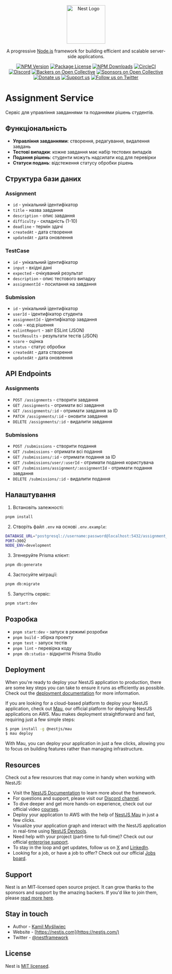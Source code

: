 <p align="center">
  <a href="http://nestjs.com/" target="blank"><img src="https://nestjs.com/img/logo-small.svg" width="120" alt="Nest Logo" /></a>
</p>

[circleci-image]: https://img.shields.io/circleci/build/github/nestjs/nest/master?token=abc123def456
[circleci-url]: https://circleci.com/gh/nestjs/nest

  <p align="center">A progressive <a href="http://nodejs.org" target="_blank">Node.js</a> framework for building efficient and scalable server-side applications.</p>
    <p align="center">
<a href="https://www.npmjs.com/~nestjscore" target="_blank"><img src="https://img.shields.io/npm/v/@nestjs/core.svg" alt="NPM Version" /></a>
<a href="https://www.npmjs.com/~nestjscore" target="_blank"><img src="https://img.shields.io/npm/l/@nestjs/core.svg" alt="Package License" /></a>
<a href="https://www.npmjs.com/~nestjscore" target="_blank"><img src="https://img.shields.io/npm/dm/@nestjs/common.svg" alt="NPM Downloads" /></a>
<a href="https://circleci.com/gh/nestjs/nest" target="_blank"><img src="https://img.shields.io/circleci/build/github/nestjs/nest/master" alt="CircleCI" /></a>
<a href="https://discord.gg/G7Qnnhy" target="_blank"><img src="https://img.shields.io/badge/discord-online-brightgreen.svg" alt="Discord"/></a>
<a href="https://opencollective.com/nest#backer" target="_blank"><img src="https://opencollective.com/nest/backers/badge.svg" alt="Backers on Open Collective" /></a>
<a href="https://opencollective.com/nest#sponsor" target="_blank"><img src="https://opencollective.com/nest/sponsors/badge.svg" alt="Sponsors on Open Collective" /></a>
  <a href="https://paypal.me/kamilmysliwiec" target="_blank"><img src="https://img.shields.io/badge/Donate-PayPal-ff3f59.svg" alt="Donate us"/></a>
    <a href="https://opencollective.com/nest#sponsor"  target="_blank"><img src="https://img.shields.io/badge/Support%20us-Open%20Collective-41B883.svg" alt="Support us"></a>
  <a href="https://twitter.com/nestframework" target="_blank"><img src="https://img.shields.io/twitter/follow/nestframework.svg?style=social&label=Follow" alt="Follow us on Twitter"></a>
</p>
  <!--[![Backers on Open Collective](https://opencollective.com/nest/backers/badge.svg)](https://opencollective.com/nest#backer)
  [![Sponsors on Open Collective](https://opencollective.com/nest/sponsors/badge.svg)](https://opencollective.com/nest#sponsor)-->

# Assignment Service

Сервіс для управління завданнями та поданнями рішень студентів.

## Функціональність

- **Управління завданнями**: створення, редагування, видалення завдань
- **Тестові випадки**: кожне завдання має набір тестових випадків
- **Подання рішень**: студенти можуть надсилати код для перевірки
- **Статуси подань**: відстеження статусу обробки рішень

## Структура бази даних

### Assignment
- `id` - унікальний ідентифікатор
- `title` - назва завдання
- `description` - опис завдання
- `difficulty` - складність (1-10)
- `deadline` - термін здачі
- `createdAt` - дата створення
- `updatedAt` - дата оновлення

### TestCase
- `id` - унікальний ідентифікатор
- `input` - вхідні дані
- `expected` - очікуваний результат
- `description` - опис тестового випадку
- `assignmentId` - посилання на завдання

### Submission
- `id` - унікальний ідентифікатор
- `userId` - ідентифікатор студента
- `assignmentId` - ідентифікатор завдання
- `code` - код рішення
- `eslintReport` - звіт ESLint (JSON)
- `testResults` - результати тестів (JSON)
- `score` - оцінка
- `status` - статус обробки
- `createdAt` - дата створення
- `updatedAt` - дата оновлення

## API Endpoints

### Assignments

- `POST /assignments` - створити завдання
- `GET /assignments` - отримати всі завдання
- `GET /assignments/:id` - отримати завдання за ID
- `PATCH /assignments/:id` - оновити завдання
- `DELETE /assignments/:id` - видалити завдання

### Submissions

- `POST /submissions` - створити подання
- `GET /submissions` - отримати всі подання
- `GET /submissions/:id` - отримати подання за ID
- `GET /submissions/user/:userId` - отримати подання користувача
- `GET /submissions/assignment/:assignmentId` - отримати подання завдання
- `DELETE /submissions/:id` - видалити подання

## Налаштування

1. Встановіть залежності:
```bash
pnpm install
```

2. Створіть файл `.env` на основі `.env.example`:
```bash
DATABASE_URL="postgresql://username:password@localhost:5432/assignment_service_db"
PORT=3002
NODE_ENV=development
```

3. Згенеруйте Prisma клієнт:
```bash
pnpm db:generate
```

4. Застосуйте міграції:
```bash
pnpm db:migrate
```

5. Запустіть сервіс:
```bash
pnpm start:dev
```

## Розробка

- `pnpm start:dev` - запуск в режимі розробки
- `pnpm build` - збірка проекту
- `pnpm test` - запуск тестів
- `pnpm lint` - перевірка коду
- `pnpm db:studio` - відкриття Prisma Studio

## Deployment

When you're ready to deploy your NestJS application to production, there are some key steps you can take to ensure it runs as efficiently as possible. Check out the [deployment documentation](https://docs.nestjs.com/deployment) for more information.

If you are looking for a cloud-based platform to deploy your NestJS application, check out [Mau](https://mau.nestjs.com), our official platform for deploying NestJS applications on AWS. Mau makes deployment straightforward and fast, requiring just a few simple steps:

```bash
$ pnpm install -g @nestjs/mau
$ mau deploy
```

With Mau, you can deploy your application in just a few clicks, allowing you to focus on building features rather than managing infrastructure.

## Resources

Check out a few resources that may come in handy when working with NestJS:

- Visit the [NestJS Documentation](https://docs.nestjs.com) to learn more about the framework.
- For questions and support, please visit our [Discord channel](https://discord.gg/G7Qnnhy).
- To dive deeper and get more hands-on experience, check out our official video [courses](https://courses.nestjs.com/).
- Deploy your application to AWS with the help of [NestJS Mau](https://mau.nestjs.com) in just a few clicks.
- Visualize your application graph and interact with the NestJS application in real-time using [NestJS Devtools](https://devtools.nestjs.com).
- Need help with your project (part-time to full-time)? Check out our official [enterprise support](https://enterprise.nestjs.com).
- To stay in the loop and get updates, follow us on [X](https://x.com/nestframework) and [LinkedIn](https://linkedin.com/company/nestjs).
- Looking for a job, or have a job to offer? Check out our official [Jobs board](https://jobs.nestjs.com).

## Support

Nest is an MIT-licensed open source project. It can grow thanks to the sponsors and support by the amazing backers. If you'd like to join them, please [read more here](https://docs.nestjs.com/support).

## Stay in touch

- Author - [Kamil Myśliwiec](https://twitter.com/kammysliwiec)
- Website - [https://nestjs.com](https://nestjs.com/)
- Twitter - [@nestframework](https://twitter.com/nestframework)

## License

Nest is [MIT licensed](https://github.com/nestjs/nest/blob/master/LICENSE).
